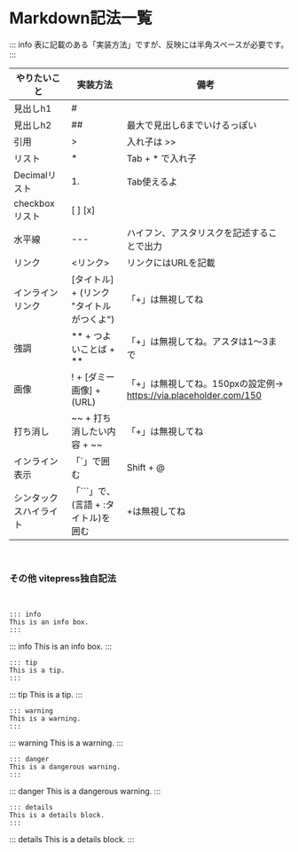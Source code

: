 # Markdown記法一覧

::: info
表に記載のある「実装方法」ですが、反映には半角スペースが必要です。
:::

| やりたいこと | 実装方法 | 備考 |
| ------- | -------- | --------|
| 見出しh1 | # |  |
| 見出しh2 | ## | 最大で見出し6までいけるっぽい |
| 引用 | > | 入れ子は >> |
| リスト | * | Tab + * で入れ子 |
| Decimalリスト | 1. | Tab使えるよ |  
| checkboxリスト | [ ] [x] | |
| 水平線 | --- | ハイフン、アスタリスクを記述することで出力 |
| リンク | <リンク> | リンクにはURLを記載 |
| インラインリンク | [タイトル] + (リンク "タイトルがつくよ") | 「+」は無視してね |
| 強調 | ** + つよいことば + ** | 「+」は無視してね。アスタは1～3まで |
| 画像 | ! + [ダミー画像] + (URL) | 「+」は無視してね。150pxの設定例→ https://via.placeholder.com/150
| 打ち消し | ~~ + 打ち消したい内容 + ~~ | 「+」は無視してね |
| インライン表示 | 「`」で囲む | Shift + @ |
| シンタックスハイライト | 「```」で、(言語 + :タイトル)を囲む | +は無視してね |

<br>

### その他 vitepress独自記法
<br>

```
::: info
This is an info box.
:::

```

::: info
This is an info box.
:::

```
::: tip
This is a tip.
:::
```

::: tip
This is a tip.
:::

```
::: warning
This is a warning.
:::
```

::: warning
This is a warning.
:::

```
::: danger
This is a dangerous warning.
:::
```

::: danger
This is a dangerous warning.
:::

```
::: details
This is a details block.
:::
```

::: details
This is a details block.
:::